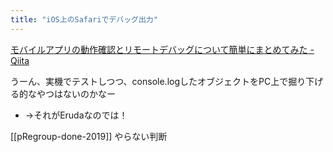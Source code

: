 ```yaml
---
title: "iOS上のSafariでデバッグ出力"
---
```


[モバイルアプリの動作確認とリモートデバッグについて簡単にまとめてみた - Qiita](https://qiita.com/gotchane/items/ea5544d562448f94a99a)

うーん、実機でテストしつつ、console.logしたオブジェクトをPC上で掘り下げる的なやつはないのかなー
- →それがErudaなのでは！

[[pRegroup-done-2019]] やらない判断
